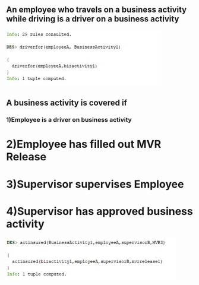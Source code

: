 ## An employee who travels on a business activity while driving is a driver on a business activity

![rule 1](https://github.com/IS561/EmploymentClassification/blob/master/Assignment3/Images/Capture2.JPG)

## A business activity is covered if 

### 1)Employee is a driver on business activity 

# 2)Employee has filled out MVR Release

# 3)Supervisor supervises Employee

# 4)Supervisor has approved business activity


![rule 2](https://github.com/IS561/EmploymentClassification/blob/master/Assignment3/Images/Capture1.JPG)
